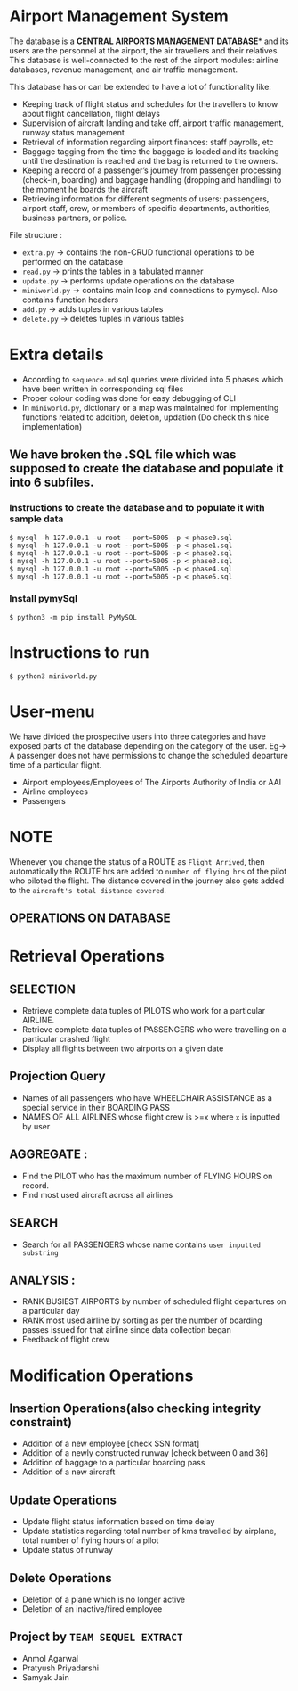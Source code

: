 # Airport Management System 


The database is a **CENTRAL AIRPORTS MANAGEMENT DATABASE*** and its users are the personnel at the airport, the air travellers and their relatives. This database is well-connected to the rest of the airport modules: airline databases, revenue management, and air traffic management. 

This database has or can be extended to have a lot of functionality like:

* Keeping track of flight status and schedules for the travellers to know about flight cancellation, flight delays
* Supervision of aircraft landing and take off, airport traffic management, runway status management
* Retrieval of information regarding airport finances: staff payrolls, etc
* Baggage tagging from the  time the baggage is loaded and its tracking until the destination is reached and the bag is returned to the owners.
* Keeping a record of a passenger’s journey from passenger processing (check-in, boarding) and baggage handling (dropping and handling) to the moment he boards the aircraft
* Retrieving information for different segments of users: passengers, airport staff, crew, or members of specific departments, authorities, business partners, or police.

File structure : 
* `extra.py` -> contains the non-CRUD functional operations to be performed on the database
* `read.py` -> prints the tables in a tabulated manner
* `update.py` -> performs update operations on the database
* `miniworld.py` -> contains main loop and connections to pymysql. Also contains function headers
* `add.py` -> adds tuples in various tables
* `delete.py` -> deletes tuples in various tables

# Extra details
* According to `sequence.md` sql queries were divided into 5 phases which have been written in corresponding sql files
* Proper colour coding was done for easy debugging of CLI
* In `miniworld.py`, dictionary or a map was maintained for implementing functions related to addition, deletion, updation (Do check this nice implementation)

## We have broken the .SQL file which was supposed to create the database and populate it into 6 subfiles.
### Instructions to create the database and to populate it with sample data
```
$ mysql -h 127.0.0.1 -u root --port=5005 -p < phase0.sql
$ mysql -h 127.0.0.1 -u root --port=5005 -p < phase1.sql
$ mysql -h 127.0.0.1 -u root --port=5005 -p < phase2.sql
$ mysql -h 127.0.0.1 -u root --port=5005 -p < phase3.sql
$ mysql -h 127.0.0.1 -u root --port=5005 -p < phase4.sql
$ mysql -h 127.0.0.1 -u root --port=5005 -p < phase5.sql

```

### Install pymySql
```
$ python3 -m pip install PyMySQL
```

# Instructions to run
```
$ python3 miniworld.py
```

# User-menu
We have divided the prospective users into three categories and have exposed parts of the database depending on the category of the user. Eg-> A passenger does not have permissions to change the scheduled departure time of a particular flight.

* Airport employees/Employees of The Airports Authority of India or AAI
* Airline employees
* Passengers

# NOTE
Whenever you change the status of a ROUTE as `Flight Arrived`, then automatically the ROUTE hrs are added to `number of flying hrs` of the pilot who piloted the flight. The distance covered in the journey also gets added to the `aircraft's total distance covered`.


## OPERATIONS ON DATABASE
# Retrieval Operations

## SELECTION
* Retrieve complete data tuples of PILOTS who work for a particular AIRLINE.
* Retrieve complete data tuples of PASSENGERS who were travelling on a particular crashed flight
* Display all flights between two airports on a given date

## Projection Query
* Names of all passengers who have WHEELCHAIR ASSISTANCE as a special service in their BOARDING PASS
* NAMES OF ALL AIRLINES whose flight crew is >=x where `x` is inputted by user

## AGGREGATE :
* Find the PILOT who has the maximum number of FLYING HOURS on record.
* Find most used aircraft across all airlines

## SEARCH
* Search for all PASSENGERS whose name contains `user inputted substring`

## ANALYSIS : 
* RANK BUSIEST AIRPORTS by number of scheduled flight departures on a particular day
* RANK most used airline by sorting as per the number of boarding passes issued for that airline since data collection began
* Feedback of flight crew

# Modification Operations

## Insertion Operations(also checking integrity constraint)

* Addition of a new employee [check SSN format]
* Addition of a newly constructed runway [check between 0 and 36]
* Addition of baggage to a particular boarding pass
* Addition of a new aircraft

## Update Operations
* Update flight status information based on time delay
* Update statistics regarding total number of kms travelled by airplane, total number of flying hours of a pilot
* Update status of runway

## Delete Operations
* Deletion of a plane which is no longer active
* Deletion of an inactive/fired employee

## Project by `TEAM SEQUEL EXTRACT`
- Anmol Agarwal
- Pratyush Priyadarshi
- Samyak Jain